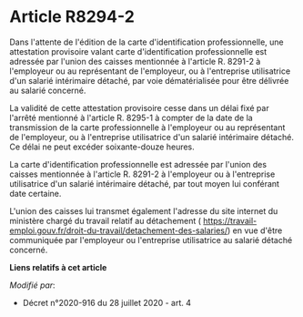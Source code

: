 # Article R8294-2

Dans l'attente de l'édition de la carte d'identification professionnelle, une attestation provisoire valant carte
d'identification professionnelle est adressée par l'union des caisses mentionnée à l'article R. 8291-2 à l'employeur ou au
représentant de l'employeur, ou à l'entreprise utilisatrice d'un salarié intérimaire détaché, par voie dématérialisée pour
être délivrée au salarié concerné.

La validité de cette attestation provisoire cesse dans un délai fixé par l'arrêté mentionné à l'article R. 8295-1 à compter
de la date de la transmission de la carte professionnelle à l'employeur ou au représentant de l'employeur, ou à l'entreprise
utilisatrice d'un salarié intérimaire détaché. Ce délai ne peut excéder soixante-douze heures.

La carte d'identification professionnelle est adressée par l'union des caisses mentionnée à l'article R. 8291-2 à l'employeur
ou à l'entreprise utilisatrice d'un salarié intérimaire détaché, par tout moyen lui conférant date certaine.

L'union des caisses lui transmet également l'adresse du site internet du ministère chargé du travail relatif au détachement
( https://travail-emploi.gouv.fr/droit-du-travail/detachement-des-salaries/) en vue d'être communiquée par l'employeur ou
l'entreprise utilisatrice au salarié détaché concerné.

**Liens relatifs à cet article**

_Modifié par_:

  - Décret n°2020-916 du 28 juillet 2020 - art. 4
